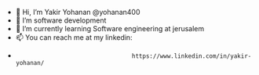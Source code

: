 - 👋 Hi, I’m Yakir Yohanan @yohanan400
- 👀 I’m software development
- 🌱 I’m currently learning Software engineering at jerusalem
- 📫 You can reach me at my linkedin:
-                                      https://www.linkedin.com/in/yakir-yohanan/
<!--- - 💞️ I’m looking to collaborate on ...--->
